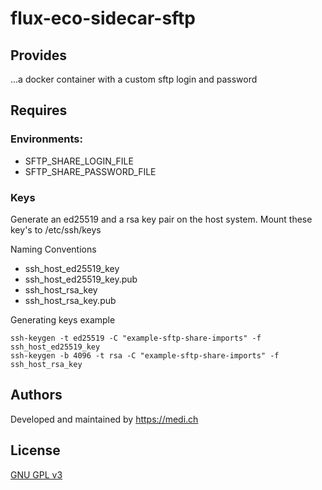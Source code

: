 # flux-eco-sidecar-sftp
## Provides
...a docker container with a custom sftp login and password
## Requires
### Environments:
- SFTP_SHARE_LOGIN_FILE
- SFTP_SHARE_PASSWORD_FILE

### Keys
Generate an ed25519 and a rsa key pair on the host system. Mount these key's to /etc/ssh/keys

Naming Conventions
- ssh_host_ed25519_key
- ssh_host_ed25519_key.pub
- ssh_host_rsa_key
- ssh_host_rsa_key.pub


Generating keys example
```
ssh-keygen -t ed25519 -C "example-sftp-share-imports" -f ssh_host_ed25519_key
ssh-keygen -b 4096 -t rsa -C "example-sftp-share-imports" -f ssh_host_rsa_key
```

## Authors
Developed and maintained by https://medi.ch

## License

[GNU GPL v3](LICENSE.md)
